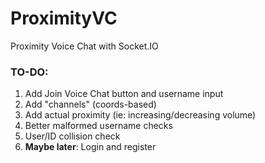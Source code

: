 # ProximityVC
Proximity Voice Chat with Socket.IO

### TO-DO:
1. Add Join Voice Chat button and username input
2. Add "channels" (coords-based)
3. Add actual proximity (ie: increasing/decreasing volume)
4. Better malformed username checks
5. User/ID collision check
6. **Maybe later**: Login and register
